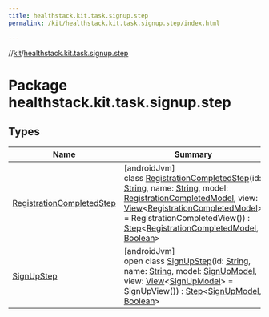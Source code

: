```yaml
---
title: healthstack.kit.task.signup.step
permalink: /kit/healthstack.kit.task.signup.step/index.html

---
```

//[kit](/kit.html)/[healthstack.kit.task.signup.step](index.html)



# Package healthstack.kit.task.signup.step



## Types


| Name | Summary |
|---|---|
| [RegistrationCompletedStep](-registration-completed-step/index.html) | [androidJvm]<br>class [RegistrationCompletedStep](-registration-completed-step/index.html)(id: [String](https://kotlinlang.org/api/latest/jvm/stdlib/kotlin/-string/index.html), name: [String](https://kotlinlang.org/api/latest/jvm/stdlib/kotlin/-string/index.html), model: [RegistrationCompletedModel](../healthstack.kit.task.signup.model/-registration-completed-model/index.html), view: [View](../healthstack.kit.task.base/-view/index.html)&lt;[RegistrationCompletedModel](../healthstack.kit.task.signup.model/-registration-completed-model/index.html)&gt; = RegistrationCompletedView()) : [Step](../healthstack.kit.task.base/-step/index.html)&lt;[RegistrationCompletedModel](../healthstack.kit.task.signup.model/-registration-completed-model/index.html), [Boolean](https://kotlinlang.org/api/latest/jvm/stdlib/kotlin/-boolean/index.html)&gt; |
| [SignUpStep](-sign-up-step/index.html) | [androidJvm]<br>open class [SignUpStep](-sign-up-step/index.html)(id: [String](https://kotlinlang.org/api/latest/jvm/stdlib/kotlin/-string/index.html), name: [String](https://kotlinlang.org/api/latest/jvm/stdlib/kotlin/-string/index.html), model: [SignUpModel](../healthstack.kit.task.signup.model/-sign-up-model/index.html), view: [View](../healthstack.kit.task.base/-view/index.html)&lt;[SignUpModel](../healthstack.kit.task.signup.model/-sign-up-model/index.html)&gt; = SignUpView()) : [Step](../healthstack.kit.task.base/-step/index.html)&lt;[SignUpModel](../healthstack.kit.task.signup.model/-sign-up-model/index.html), [Boolean](https://kotlinlang.org/api/latest/jvm/stdlib/kotlin/-boolean/index.html)&gt; |

